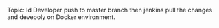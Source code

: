 Topic: Id Developer push to master branch then jenkins pull the changes and devepoly on Docker environment. 
